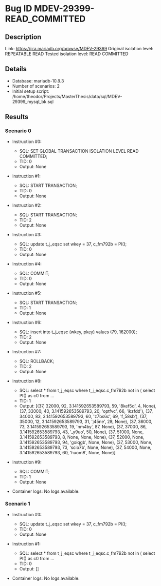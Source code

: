 # Bug ID MDEV-29399-READ_COMMITTED

## Description

Link:                     https://jira.mariadb.org/browse/MDEV-29399
Original isolation level: REPEATABLE READ
Tested isolation level:   READ COMMITTED


## Details
 * Database: mariadb-10.8.3
 * Number of scenarios: 2
 * Initial setup script: /home/theodor/Projects/MasterThesis/data/sql/MDEV-29399_mysql_bk.sql

## Results
### Scenario 0
 * Instruction #0:
     - SQL:  SET GLOBAL TRANSACTION ISOLATION LEVEL READ COMMITTED;
     - TID: 0
     - Output: None
 * Instruction #1:
     - SQL:  START TRANSACTION;
     - TID: 0
     - Output: None
 * Instruction #2:
     - SQL:  START TRANSACTION;
     - TID: 2
     - Output: None
 * Instruction #3:
     - SQL:  update t_j_eqsc set wkey = 37, c_fm792b = PI();
     - TID: 0
     - Output: None
 * Instruction #4:
     - SQL:  COMMIT;
     - TID: 0
     - Output: None
 * Instruction #5:
     - SQL:  START TRANSACTION;
     - TID: 1
     - Output: None
 * Instruction #6:
     - SQL:  insert into t_j_eqsc (wkey, pkey) values (79, 162000);
     - TID: 2
     - Output: None
 * Instruction #7:
     - SQL:  ROLLBACK;
     - TID: 2
     - Output: None
 * Instruction #8:
     - SQL:  select * from t_j_eqsc where t_j_eqsc.c_fm792b not in ( select PI() as c0 from ...
     - TID: 1
     - Output: [(37, 32000, 92, 3.141592653589793, 59, '8kef5d', 4, None), (37, 33000, 40, 3.141592653589793, 20, 'optfvc', 66, 'ikzfdd'), (37, 34000, 83, 3.141592653589793, 60, 'z7bs6c', 69, 'f_58sb'), (37, 35000, 12, 3.141592653589793, 31, 'j45ne', 28, None), (37, 36000, 73, 3.141592653589793, 19, 'nm4by', 87, None), (37, 37000, 86, 3.141592653589793, 43, '_y9uo', 50, None), (37, 51000, None, 3.141592653589793, 8, None, None, None), (37, 52000, None, 3.141592653589793, 94, 'goiqgb', None, None), (37, 53000, None, 3.141592653589793, 73, 'scio7b', None, None), (37, 54000, None, 3.141592653589793, 60, 'huom8', None, None)]
 * Instruction #9:
     - SQL:  COMMIT;
     - TID: 1
     - Output: None

 * Container logs:
   No logs available.

### Scenario 1
 * Instruction #0:
     - SQL:  update t_j_eqsc set wkey = 37, c_fm792b = PI();
     - TID: 0
     - Output: None
 * Instruction #1:
     - SQL:  select * from t_j_eqsc where t_j_eqsc.c_fm792b not in ( select PI() as c0 from ...
     - TID: 0
     - Output: []

 * Container logs:
   No logs available.
